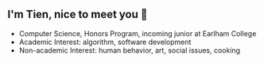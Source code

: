 ## I'm Tien, nice to meet you 👋
- Computer Science, Honors Program, incoming junior at Earlham College
- Academic Interest: algorithm, software development
- Non-academic Interest: human behavior, art, social issues, cooking
